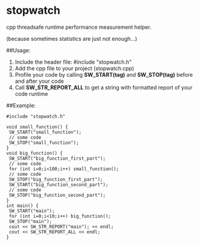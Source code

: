 # stopwatch
cpp threadsafe runtime performance measurement helper.

(because sometimes statistics are just not enough...)

##Usage:

1. Include the header file: #include "stopwatch.h"
2. Add the cpp file to your project (stopwatch.cpp)
3. Profile your code by calling **SW_START(tag)** and **SW_STOP(tag)** before and after your code
4. Call **SW_STR_REPORT_ALL** to get a string with formatted report of your code runtime

##Example:
``` 
#include "stopwatch.h"

void small_function() {
 SW_START("small_function");
 // some code
 SW_STOP("small_function");
}
void big_function() {
 SW_START("big_function_first_part");
 // some code
 for (int i=0;i<100;i++) small_function();
 // some code
 SW_STOP("big_function_first_part");
 SW_START("big_function_second_part");
 // some code
 SW_STOP("big_function_second_part");
}
int main() {
 SW_START("main");
 for (int i=0;i<10;i++) big_function();
 SW_STOP("main");
 cout << SW_STR_REPORT("main"); << endl;
 cout << SW_STR_REPORT_ALL << endl;
}
``` 
